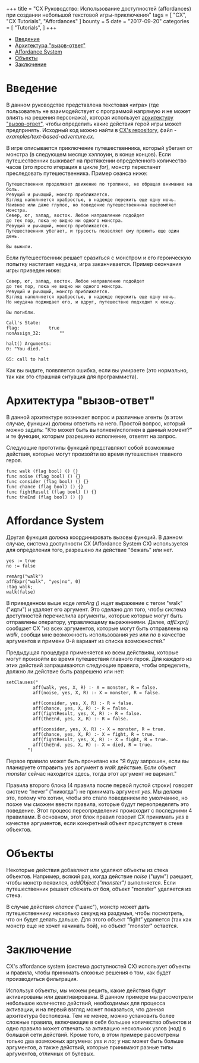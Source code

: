 +++
title = "CX Руководство: Использование доступностей (affordances) при создании небольшой текстовой игры-приключения"
tags = [
    "CX",
    "CX Tutorials",
    "Affordances"
]
bounty = 5
date = "2017-09-20"
categories = [
    "Tutorials",
]
+++

<!-- MarkdownTOC autolink="true" bracket="round" depth="2" -->

- [Введение](#introduction)
- [Архитектура "вызов-ответ"](#challenge-response-architecture)
- [Affordance System](#affordance-system)
- [Объекты](#objects)
- [Заключение](#conclusion)

<!-- /MarkdownTOC -->

# Введение

В данном руководстве представлена текстовая «игра» (где пользователь не взаимодействует
с программой напрямую и не может влиять на решения персонажа), которая использует
[архитектуру "вызов-ответ"](#challenge-response-architecture), чтобы 
определить какие действия герой игры может 
предпринять. Исходный код можно найти в
[CX's repository](https://github.com/skycoin/cx), файл - *examples/text-based-adventure.cx*.

В игре описывается приключение путешественника, который убегает от
монстра (в следующем месяце хэллоуин, в конце концов). Если путешественник
выживает на протяжении определенного количество часов (это просто
итерация в цикле *for*), монстр перестанет преследовать путешественника.
Пример сеанса ниже:


```
Путешественник продолжает движение по тропинке, не обращая внимание на боль.
Ревущий и рычащий, монстр приближается.
Взгляд наполняется храбростью, в надежде пережить еще одну ночь.
Наивное или даже глупое, но поведение путешественника ошеломляет монстра.
Север, юг, запад, восток. Любое направление подойдет
до тех пор, пока не видно ни одного монстра.
Ревущий и рычащий, монстр приближается.
Путешественник убегает, и трусость позволяет ему прожить еще один день.

Вы выжили.
```

Если путешественник решает сразиться с монстром и его героическую попытку настигает
неудача, игра заканчивается. Пример окончания игры приведен ниже:

```
Север, юг, запад, восток. Любое направление подойдет
до тех пор, пока не видно ни одного монстра.
Ревущий и рычащий, монстр приближается.
Взгляд наполняется храбростью, в надежде пережить еще одну ночь.
Но неудача поджидает его, и вдруг, путешествие подходит к концу.

Вы погибли.

Call's State:
flag:			true
nonAssign_32:		""

halt() Arguments:
0: "You died."

65: call to halt
```

Как вы видите, появляется ошибка, если вы умираете
(это нормально, так как это страшная ситуация для программиста).

# Архитектура "вызов-ответ"

В данной архитектуре возникает вопрос и различные агенты (в
этом случае, функции) должны ответить на него. Простой вопрос,
который можно задать: "Кто может быть выполнен/исполнен в данный момент?" и те 
функции, которым разрешено исполнение, ответят на запрос.

Следующие прототипы функций представляют собой возможные действия, которые
могут произойти во время путешествия главного героя.

```
func walk (flag bool) () {}
func noise (flag bool) () {}
func consider (flag bool) () {}
func chance (flag bool) () {}
func fightResult (flag bool) () {}
func theEnd (flag bool) () {}
```

# Affordance System 

Другая функция должна координировать вызовы функций. В данном случае,
система доступности CX (Affordance System CX) используется для определения того,
разрешено ли действие "бежать" или нет.

```
yes := true
no := false

remArg("walk")
affExpr("walk", "yes|no", 0)
:tag walk;
walk(false)
```

В приведенном выше коде *remArg ()* ищет выражение с тегом "walk" ("идти")
и удаляет его аргумент. Это сделано для того, чтобы система доступностей
перечислила аргументы, которые которые могут быть отправлены оператору, 
управляющему выражениями. Далее, *affExpr()* сообщает CX "из всех аргументов,
которые могут быть отправлены на *walk*, сообщи мне возможность использования *yes* или *no* 
в качестве аргументов и примени 0-й вариант из списка возможностей."

Предыдущая процедура применяется ко всем действиям, которые могут произойти
во время путешествия главного героя. Для каждого из этих действий
запрашиваются следующие правила, чтобы определить, должно ли действие быть
разрешено или нет:

```
setClauses("
          aff(walk, yes, X, R) :- X = monster, R = false.
          aff(noise, yes, X, R) :- X = monster, R = false.

          aff(consider, yes, X, R) :- R = false.
          aff(chance, yes, X, R) :- R = false.
          aff(fightResult, yes, X, R) :- R = false.
          aff(theEnd, yes, X, R) :- R = false.

          aff(consider, yes, X, R) :- X = monster, R = true.
          aff(chance, yes, X, R) :- X = fight, R = true.
          aff(fightResult, yes, X, R) :- X = fight, R = true.
          aff(theEnd, yes, X, R) :- X = died, R = true.
        ")
```

Первое правило может быть прочитано как "Я буду запрошен, если вы планируете отправить 
*yes* аргумент в *walk* действие. Если объект *monster* сейчас находится здесь, тогда
этот аргумент не вариант."

Правила второго блока (4 правила после первой пустой строки) 
говорят системе “never” ("никогда") не принимать аргумент *yes*. Мы делаем это, потому что
хотим, чтобы это стало поведением по умолчанию, но 
позже мы сможем ввести правила, которые будут переопределять это поведение.
Этот процесс переопределения происходит с последними 4 правилами.
В основном, этот блок правил говорит CX принимать *yes*
в качестве аргументов, если конкретный объект
присутствует в стеке объектов.

# Объекты

Некоторые действия добавляют или удаляют объекты из стека объектов.
Например, всякий раз, когда действие *noise* ("шум") раешает,
чтобы монстр появился, *addObject ("monster")* выполняется.
Если путешественник решает
сбежать от боя, объект "monster" удаляется из стека.

В случае действия *chance* ("шанс"), монстр может дать 
путешественнику несколько секунд на раздумья, чтобы посмотреть, что он будет делать дальше.
Для этого объект “fight” удаляется (так как монстр еще не хочет начинать бой), но объект "monster" остается.

# Заключение

CX's affordance system (система доступностей CX) использует объекты и правила,
чтобы принимать сложные решения о том, как будет производиться фильтрация.

Используя объекты, мы можем решить, какие действия будут активированы или
деактивированы. В данном примере мы рассмотрели небольшое количество действий, 
необходимых для процесса активации, и на первый взгляд может показаться, 
что данная архитектура бесполезна. Тем не менее, 
можно установить более сложные правила, включающие в себя большее количество объектов
и одно правило может отвечать за активацию нескольких узлов (нод) в большой сети действий.
Кроме того, в этом примере рассмотрены только два возможных аргумена:
*yes* и *no*; у нас может быть больше аргументов, а также действий,
которые принимают разные типы аргументов, отличных от булевых.
